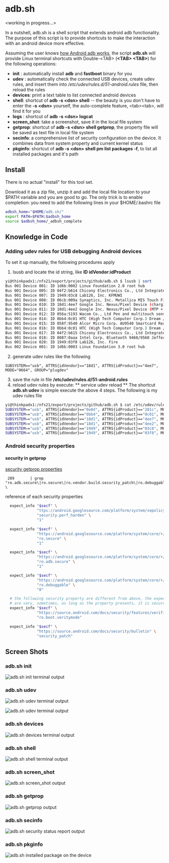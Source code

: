 # adb.sh
\<working in progress...>

In a nutshell, adb.sh is a shell script that extends android adb functionality. The purpose of this script is to provide shortcuts to make the interaction with an android device more effective.

Assuming the user knows [how Android adb works](https://developer.android.com/studio/command-line/adb), the script 
**adb.sh** will provide Linux terminal shortcuts with Double-\<TAB\> (**\<TAB\> \<TAB\>**) for the following operations:

* **init** : automatically install **adb** and **fastboot** binary for you
* **udev** : automatically check the connected USB devices, create udev rules, and insert them into */etc/udev/rules.d/51-android.rules* file, then reload the rules
* **devices**: print a text table to list connected android devices
* **shell**: shortcut of **adb -s \<dsn\> shell** -- the beauty is you don't have to enter the **-s \<dsn\>** yourself, the auto-complete feature, \<tab\>\<tab\>, will find it for you
* **logs** : shortcut of **adb -s \<dsn\> logcat** 
* **screen_shot**: take a screenshot, save it in the local file system
* **getprop**: shortcut of **adb -s \<dsn\> shell getprop**, the property file will be saved as text file in local file system
* **secinfo**: a comprehensive list of security configuration on the device. It combines data from system property and current kernel status
* **pkginfo**: shortcut of **adb -s  \<dsn\> shell pm list packages -f**, to list all installed packages and it's path

## Install
There is no actual "install" for this tool set. 

Download it as a zip file, unzip it and add the local file location to your $PATH variable and you are good to go. The only trick is to enable <TAB> completion: you need to add the following lines in your $HOME/.bashrc file

```bash
adbsh_home="$HOME/adb.sh/"
export PATH=$PATH:$adbsh_home
source $adbsh_home/_adbsh_complete
```
  
## Knowledge in Code
### Adding udev rules for USB debugging Android devices
To set it up manually, the following procedures apply
  1. lsusb and locate the id string, like **ID idVendor:idProduct**
```bash
yi@thinkpadx1:/nfs21/export/projects/github/adb.sh $ lsusb | sort
Bus 001 Device 001: ID 1d6b:0002 Linux Foundation 2.0 root hub 
Bus 001 Device 005: ID 04f2:b614 Chicony Electronics Co., Ltd Integrated Camera 
Bus 001 Device 007: ID 1949:03c8 Lab126, Inc. KFMUWI
Bus 001 Device 008: ID 06cb:009a Synaptics, Inc. Metallica MIS Touch Fingerprint Reader 
Bus 001 Device 010: ID 18d1:4ee7 Google Inc. Nexus/Pixel Device (charging + debug)
Bus 001 Device 011: ID 18d1:4ee2 Google Inc. Nexus/Pixel Device (MTP + debug)
Bus 001 Device 012: ID 056a:5193 Wacom Co., Ltd Pen and multitouch sensor 
Bus 001 Device 014: ID 0bb4:0c01 HTC (High Tech Computer Corp.) Dream / ADP1 / G1 / Magic / Tattoo / FP1
Bus 001 Device 015: ID 058f:9540 Alcor Micro Corp. AU9540 Smartcard Reader
Bus 001 Device 016: ID 0bb4:0c01 HTC (High Tech Computer Corp.) Dream / ADP1 / G1 / Magic / Tattoo / FP1
Bus 001 Device 017: ID 04f2:b615 Chicony Electronics Co., Ltd Integrated IR Camera
Bus 001 Device 018: ID 8087:0aaa Intel Corp. Bluetooth 9460/9560 Jefferson Peak (JfP)
Bus 001 Device 020: ID 1949:03f8 Lab126, Inc. Fire
Bus 002 Device 001: ID 1d6b:0003 Linux Foundation 3.0 root hub 
```
  2. generate udev rules like the following
```text
SUBSYSTEM=="usb", ATTRS{idVendor}=="18d1", ATTRS{idProduct}=="4ee7", MODE="0664", GROUP="plugdev"
```
  3. save the rule in file  **/etc/udev/rules.d/51-android.rules**
  4. reload udev rules by execute: ** service udev reload **
The shortcut **adb.sh udev** is simple execute the above 4 steps. The following is my udev rules file
```bash
yi@thinkpadx1:/nfs21/export/projects/github/adb.sh $ cat /etc/udev/rules.d/51-android.rules 
SUBSYSTEM=="usb", ATTRS{idVendor}=="0e8d", ATTRS{idProduct}=="201c", MODE="0664", GROUP="plugdev"
SUBSYSTEM=="usb", ATTRS{idVendor}=="0bb4", ATTRS{idProduct}=="0c01", MODE="0664", GROUP="plugdev"
SUBSYSTEM=="usb", ATTRS{idVendor}=="18d1", ATTRS{idProduct}=="4ee7", MODE="0664", GROUP="plugdev"
SUBSYSTEM=="usb", ATTRS{idVendor}=="18d1", ATTRS{idProduct}=="4ee2", MODE="0664", GROUP="plugdev"
SUBSYSTEM=="usb", ATTRS{idVendor}=="1949", ATTRS{idProduct}=="03c8", MODE="0664", GROUP="plugdev"
SUBSYSTEM=="usb", ATTRS{idVendor}=="1949", ATTRS{idProduct}=="03f8", MODE="0664", GROUP="plugdev"
```

### Android security properties
  #### security in getprop
  [security getprop properties](https://github.com/yizhang2020/adb.sh/blob/main/adbsh.util.sh#L209)
  ```text
   209       | grep "ro.adb.secure\|ro.secure\|ro.vendor.build.security_patch\|ro.debuggable\|ro.crypt\|veri\|security.perf_harden" \
  ```
  reference of each security properties
  ```bash
    expect_info "$secf" \
                "ttps://android.googlesource.com/platform/system/sepolicy/+/38ac77e4c2b3c3212446de2f5ccc42a4311e65fc" \
                "security.perf_harden" \
                "1"

    expect_info "$secf" \
                "https://android.googlesource.com/platform/system/core/+/refs/heads/oreo-mr1-iot-release/rootdir/adb_debug.prop" \
                "ro.secure" \
                "1"

    expect_info "$secf" \
                "https://android.googlesource.com/platform/system/core/+/6ac5d7d/adb/daemon/main.cpp#128" \
                "ro.adb.secure" \
                "1"

    expect_info "$secf" \
                "https://android.googlesource.com/platform/system/core/+/refs/heads/oreo-mr1-iot-release/rootdir/adb_debug.prop" \
                "ro.debuggable" \
                "0"
  
    # the following security property are different from above, the expected values
    # are vary, sometimes, as long as the property presents, it is secure"
    expect_info "$secf" \
                "https://source.android.com/docs/security/features/verifiedboot/dm-verity" \
                "ro.boot.veritymode" 

    expect_info "$secf" \
                "https://source.android.com/docs/security/bulletin" \
                "security_patch" 
  ```
  
## Screen Shots 
### adb.sh init
![adb.sh init terminal output](./images/adb-init.png "adb.sh init")

### adb.sh udev
![adb.sh udev terminal output](./images/adb-udev.png "adb.sh udev")


![adb.sh udev terminal output](./images/adb-udev.rules.before.and.after.png "adb.sh udev")

### adb.sh devices
![adb.sh devices terminal output](./images/adb-devices.png "adb.sh devices")

### adb.sh shell
![adb.sh shell terminal output](./images/adb-shell.png "adb.sh shell")

### adb.sh screen_shot
![adb.sh screen_shot output](./images/adb-screen_shot.png "adb.sh screen_shot")

### adb.sh getprop
![adb.sh getprop output](./images/adb-getprop.png "adb.sh getprop")

### adb.sh secinfo
![adb.sh security status report output](./images/adb-secinfo.png "adb.sh secinfo")

### adb.sh pkginfo
![adb.sh installed package on the device](./images/adb-pkginfo.png "adb.sh pkginfo")
